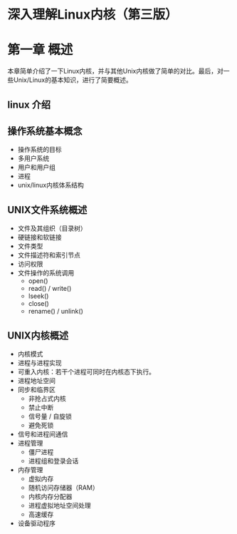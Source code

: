 <h1 id=file_notes>
    深入理解Linux内核（第三版）
</h1>



<h1 id=ch1>第一章 概述</h1>

本章简单介绍了一下Linux内核，并与其他Unix内核做了简单的对比。最后，对一些Unix/Linux的基本知识，进行了简要概述。

## linux 介绍

## 操作系统基本概念
* 操作系统的目标
* 多用户系统
* 用户和用户组
* 进程
* unix/linux内核体系结构

## UNIX文件系统概述
* 文件及其组织（目录树）
* 硬链接和软链接
* 文件类型
* 文件描述符和索引节点
* 访问权限
* 文件操作的系统调用
  * open()
  * read() / write()
  * lseek()
  * close()
  * rename() / unlink()

## UNIX内核概述
* 内核模式
* 进程与进程实现
* 可重入内核：若干个进程可同时在内核态下执行。
* 进程地址空间
* 同步和临界区
  * 非抢占式内核
  * 禁止中断
  * 信号量 / 自旋锁
  * 避免死锁
* 信号和进程间通信
* 进程管理
  * 僵尸进程
  * 进程组和登录会话
* 内存管理
  * 虚拟内存
  * 随机访问存储器（RAM）
  * 内核内存分配器
  * 进程虚拟地址空间处理
  * 高速缓存
* 设备驱动程序